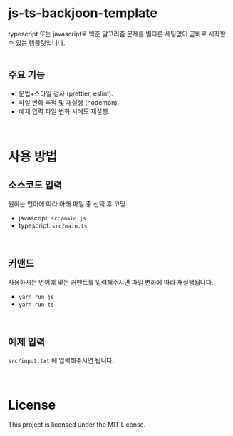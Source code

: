 # js-ts-backjoon-template
typescript 또는 javascript로 백준 알고리즘 문제를 별다른 세팅없이 곧바로 시작할 수 있는 템플릿입니다.
<br/>
<br/>

## 주요 기능
- 문법+스타일 검사 (prettier, eslint).
- 파일 변화 추적 및 재실행 (nodemon).  
- 예제 입력 파일 변화 시에도 재실행.
<br/>

# 사용 방법
## 소스코드 입력
원하는 언어에 따라 아래 파일 중 선택 후 코딩.
- javascript: `src/main.js`
- typescript: `src/main.ts`
<br/>

## 커맨드
사용하시는 언어에 맞는 커맨트를 입력해주시면 파일 변화에 따라 재실행됩니다.
- `yarn run js`
- `yarn run ts`
<br/>

## 예제 입력
`src/input.txt` 에 입력해주시면 됩니다. 
<br/>  
<br/>  

# License
This project is licensed under the MIT License.
